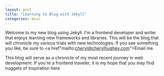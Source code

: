 ```yaml
---
layout: post
title: "Learning to Blog with Jekyll"
categories: misc
---
```


Welcome to my new blog using Jekyll. I'm a frontend developer and writer that enjoys learning new frameworks and libraries. This will be the blog that will chronicle my various trials with new technologies. If you see something you like, be sure to <a href"mailto:cheryl@cherylhughey.com">Email me.</a>

This blog will serve as a chronicle of my most recent journey in web development. If you're a frontend traveler, it is my hope that you may find nuggets of inspiration here.
